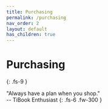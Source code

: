 ```yaml
---
title: Purchasing
permalink: /purchasing
nav_order: 2
layout: default
has_children: true
---
```


# Purchasing
{: .fs-9 }

"Always have a plan when you shop."<br>
-- TiBook Enthusiast
{: .fs-6 .fw-300 }
